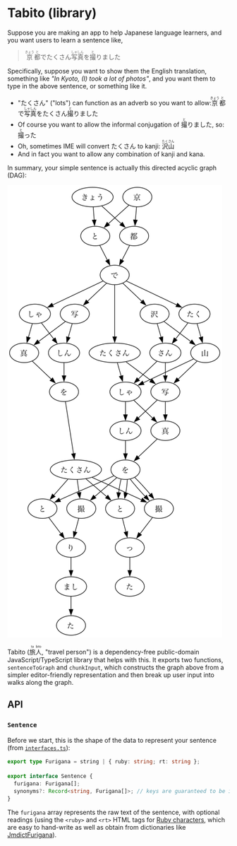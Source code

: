 # Tabito (library)

Suppose you are making an app to help Japanese language learners, and you want users to learn a sentence like,
> <ruby>京<rt>きょう</rt></ruby><ruby>都<rt>と</rt></ruby>でたくさん<ruby>写<rt>しゃ</rt></ruby><ruby>真<rt>しん</rt></ruby>を<ruby>撮<rt>と</rt></ruby>りました

Specifically, suppose you want to show them the English translation, something like *"In Kyoto, (I) took a lot of photos"*, and you want them to type in the above sentence, or something like it. 

- "たくさん" ("lots") can function as an adverb so you want to allow: <ruby>京<rt>きょう</rt></ruby><ruby>都<rt>と</rt></ruby>で<ruby>写<rt>しゃ</rt></ruby><ruby>真<rt>しん</rt></ruby>をたくさん<ruby>撮<rt>と</rt></ruby>りました
- Of course you want to allow the informal conjugation of <ruby>撮<rt>と</rt></ruby>りました, so: <ruby>撮<rt>と</rt></ruby>った
- Oh, sometimes IME will convert たくさん to kanji: <ruby>沢<rt>たく</rt></ruby><ruby>山<rt>さん</rt></ruby>
- And in fact you want to allow any combination of kanji and kana.

In summary, your simple sentence is actually this directed acyclic graph (DAG):

![Graph (with nodes and edges) of the words of a Japanese sentence with forks for kanji-vs-kana and synonymous alternatives](./graph.png)

Tabito (<ruby>旅<rt>ta</rt></ruby><ruby>人<rt>bito</rt></ruby>, "travel person") is a dependency-free public-domain JavaScript/TypeScript library that helps with this. It exports two functions, `sentenceToGraph` and `chunkInput`, which constructs the graph above from a simpler editor-friendly representation and then break up user input into walks along the graph.

## API

### `Sentence`
Before we start, this is the shape of the data to represent your sentence (from [`interfaces.ts`](./interfaces.js)):
```ts
export type Furigana = string | { ruby: string; rt: string };

export interface Sentence {
  furigana: Furigana[];
  synonyms?: Record<string, Furigana[]>; // keys are guaranteed to be in `furigana`. Values' entries may be empty string
}
```
The `furigana` array represents the raw text of the sentence, with optional readings (using the `<ruby>` and `<rt>` HTML tags for [Ruby characters](https://developer.mozilla.org/en-US/docs/Web/HTML/Element/ruby), which are easy to hand-write as well as obtain from dictionaries like [JmdictFurigana](https://github.com/Doublevil/JmdictFurigana)).
